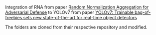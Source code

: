 Integration of RNA from paper [Random Normalization Aggregation for Adversarial Defense](https://openreview.net/forum?id=K4W92FUXSF9) to YOLOv7 from paper [YOLOv7: Trainable bag-of-freebies sets new state-of-the-art for real-time object detectors](https://arxiv.org/abs/2207.02696)

The folders are cloned from their respective repository and modified.
